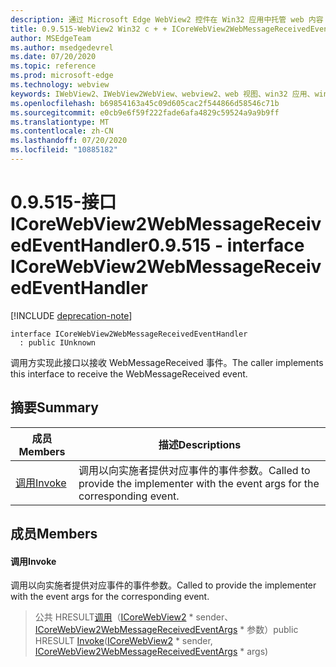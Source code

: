 ```yaml
---
description: 通过 Microsoft Edge WebView2 控件在 Win32 应用中托管 web 内容
title: 0.9.515-WebView2 Win32 c + + ICoreWebView2WebMessageReceivedEventHandler
author: MSEdgeTeam
ms.author: msedgedevrel
ms.date: 07/20/2020
ms.topic: reference
ms.prod: microsoft-edge
ms.technology: webview
keywords: IWebView2、IWebView2WebView、webview2、web 视图、win32 应用、win32、edge、ICoreWebView2、ICoreWebView2Controller、浏览器控件、边缘 html
ms.openlocfilehash: b69854163a45c09d605cac2f544866d58546c71b
ms.sourcegitcommit: e0cb9e6f59f222fade6afa4829c59524a9a9b9ff
ms.translationtype: MT
ms.contentlocale: zh-CN
ms.lasthandoff: 07/20/2020
ms.locfileid: "10885182"
---
```

# <span data-ttu-id="db483-104">0.9.515-接口 ICoreWebView2WebMessageReceivedEventHandler</span><span class="sxs-lookup"><span data-stu-id="db483-104">0.9.515 - interface ICoreWebView2WebMessageReceivedEventHandler</span></span> 

[!INCLUDE [deprecation-note](../../includes/deprecation-note.md)]

```
interface ICoreWebView2WebMessageReceivedEventHandler
  : public IUnknown
```

<span data-ttu-id="db483-105">调用方实现此接口以接收 WebMessageReceived 事件。</span><span class="sxs-lookup"><span data-stu-id="db483-105">The caller implements this interface to receive the WebMessageReceived event.</span></span>

## <span data-ttu-id="db483-106">摘要</span><span class="sxs-lookup"><span data-stu-id="db483-106">Summary</span></span>

 <span data-ttu-id="db483-107">成员</span><span class="sxs-lookup"><span data-stu-id="db483-107">Members</span></span>                        | <span data-ttu-id="db483-108">描述</span><span class="sxs-lookup"><span data-stu-id="db483-108">Descriptions</span></span>
--------------------------------|---------------------------------------------
[<span data-ttu-id="db483-109">调用</span><span class="sxs-lookup"><span data-stu-id="db483-109">Invoke</span></span>](#invoke) | <span data-ttu-id="db483-110">调用以向实施者提供对应事件的事件参数。</span><span class="sxs-lookup"><span data-stu-id="db483-110">Called to provide the implementer with the event args for the corresponding event.</span></span>

## <span data-ttu-id="db483-111">成员</span><span class="sxs-lookup"><span data-stu-id="db483-111">Members</span></span>

#### <span data-ttu-id="db483-112">调用</span><span class="sxs-lookup"><span data-stu-id="db483-112">Invoke</span></span> 

<span data-ttu-id="db483-113">调用以向实施者提供对应事件的事件参数。</span><span class="sxs-lookup"><span data-stu-id="db483-113">Called to provide the implementer with the event args for the corresponding event.</span></span>

> <span data-ttu-id="db483-114">公共 HRESULT[调用](#invoke)（[ICoreWebView2](icorewebview2.md) \* sender、 [ICoreWebView2WebMessageReceivedEventArgs](icorewebview2webmessagereceivedeventargs.md) \* 参数）</span><span class="sxs-lookup"><span data-stu-id="db483-114">public HRESULT [Invoke](#invoke)([ICoreWebView2](icorewebview2.md) \* sender, [ICoreWebView2WebMessageReceivedEventArgs](icorewebview2webmessagereceivedeventargs.md) \* args)</span></span>

